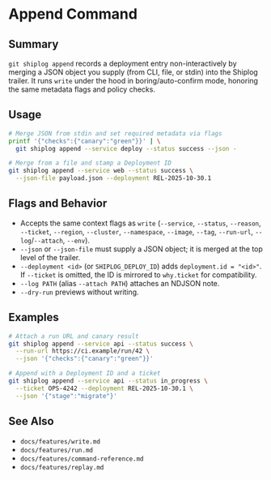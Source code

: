 # Append Command

## Summary
`git shiplog append` records a deployment entry non-interactively by merging a JSON object you supply (from CLI, file, or stdin) into the Shiplog trailer. It runs `write` under the hood in boring/auto-confirm mode, honoring the same metadata flags and policy checks.

## Usage
```bash
# Merge JSON from stdin and set required metadata via flags
printf '{"checks":{"canary":"green"}}' | \
  git shiplog append --service deploy --status success --json -

# Merge from a file and stamp a Deployment ID
git shiplog append --service web --status success \
  --json-file payload.json --deployment REL-2025-10-30.1
```

## Flags and Behavior
- Accepts the same context flags as `write` (`--service`, `--status`, `--reason`, `--ticket`, `--region`, `--cluster`, `--namespace`, `--image`, `--tag`, `--run-url`, `--log`/`--attach`, `--env`).
- `--json` or `--json-file` must supply a JSON object; it is merged at the top level of the trailer.
- `--deployment <id>` (or `SHIPLOG_DEPLOY_ID`) adds `deployment.id = "<id>"`. If `--ticket` is omitted, the ID is mirrored to `why.ticket` for compatibility.
- `--log PATH` (alias `--attach PATH`) attaches an NDJSON note.
- `--dry-run` previews without writing.

## Examples
```bash
# Attach a run URL and canary result
git shiplog append --service api --status success \
  --run-url https://ci.example/run/42 \
  --json '{"checks":{"canary":"green"}}'

# Append with a Deployment ID and a ticket
git shiplog append --service api --status in_progress \
  --ticket OPS-4242 --deployment REL-2025-10-30.1 \
  --json '{"stage":"migrate"}'
```

## See Also
- `docs/features/write.md`
- `docs/features/run.md`
- `docs/features/command-reference.md`
- `docs/features/replay.md`
